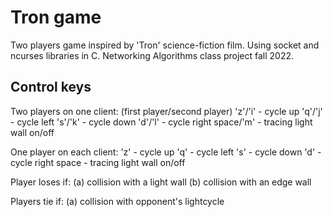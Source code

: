 # Tron game
Two players game inspired by 'Tron' science-fiction film. Using socket and ncurses libraries in C.
Networking Algorithms class project fall 2022.

## Control keys
Two players on one client:
(first player/second player)
'z'/'i' - cycle up
'q'/'j' - cycle left
's'/'k' - cycle down
'd'/'l' - cycle right
space/'m' - tracing light wall on/off

One player on each client:
'z' - cycle up
'q' - cycle left
's' - cycle down
'd' - cycle right
space - tracing light wall on/off

Player loses if:
(a) collision with a light wall
(b) collision with an edge wall

Players tie if:
(a) collision with opponent's lightcycle
